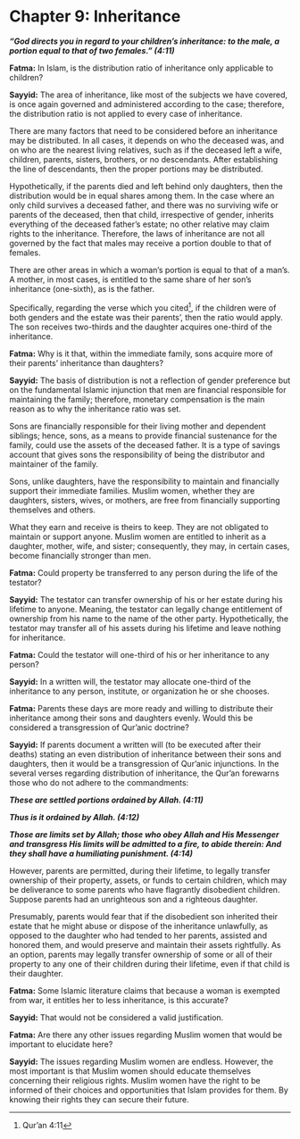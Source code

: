 Chapter 9: Inheritance
======================

***“God directs you in regard to your children’s inheritance: to the
male, a portion equal to that of two females.” (4:11)***

**Fatma:** In Islam, is the distribution ratio of inheritance only
applicable to children?

**Sayyid:** The area of inheritance, like most of the subjects we have
covered, is once again governed and administered according to the case;
therefore, the distribution ratio is not applied to every case of
inheritance.

There are many factors that need to be considered before an inheritance
may be distributed. In all cases, it depends on who the deceased was,
and on who are the nearest living relatives, such as if the deceased
left a wife, children, parents, sisters, brothers, or no descendants.
After establishing the line of descendants, then the proper portions may
be distributed.

Hypothetically, if the parents died and left behind only daughters, then
the distribution would be in equal shares among them. In the case where
an only child survives a deceased father, and there was no surviving
wife or parents of the deceased, then that child, irrespective of
gender, inherits everything of the deceased father’s estate; no other
relative may claim rights to the inheritance. Therefore, the laws of
inheritance are not all governed by the fact that males may receive a
portion double to that of females.

There are other areas in which a woman’s portion is equal to that of a
man’s. A mother, in most cases, is entitled to the same share of her
son’s inheritance (one-sixth), as is the father.

Specifically, regarding the verse which you cited[^1], if the children
were of both genders and the estate was their parents’, then the ratio
would apply. The son receives two-thirds and the daughter acquires
one-third of the inheritance.

**Fatma:** Why is it that, within the immediate family, sons acquire
more of their parents’ inheritance than daughters?

**Sayyid:** The basis of distribution is not a reflection of gender
preference but on the fundamental Islamic injunction that men are
financial responsible for maintaining the family; therefore, monetary
compensation is the main reason as to why the inheritance ratio was set.

Sons are financially responsible for their living mother and dependent
siblings; hence, sons, as a means to provide financial sustenance for
the family, could use the assets of the deceased father. It is a type of
savings account that gives sons the responsibility of being the
distributor and maintainer of the family.

Sons, unlike daughters, have the responsibility to maintain and
financially support their immediate families. Muslim women, whether they
are daughters, sisters, wives, or mothers, are free from financially
supporting themselves and others.

What they earn and receive is theirs to keep. They are not obligated to
maintain or support anyone. Muslim women are entitled to inherit as a
daughter, mother, wife, and sister; consequently, they may, in certain
cases, become financially stronger than men.

**Fatma:** Could property be transferred to any person during the life
of the testator?

**Sayyid:** The testator can transfer ownership of his or her estate
during his lifetime to anyone. Meaning, the testator can legally change
entitlement of ownership from his name to the name of the other party.
Hypothetically, the testator may transfer all of his assets during his
lifetime and leave nothing for inheritance.

**Fatma:** Could the testator will one-third of his or her inheritance
to any person?

**Sayyid:** In a written will, the testator may allocate one-third of
the inheritance to any person, institute, or organization he or she
chooses.

**Fatma:** Parents these days are more ready and willing to distribute
their inheritance among their sons and daughters evenly. Would this be
considered a transgression of Qur’anic doctrine?

**Sayyid:** If parents document a written will (to be executed after
their deaths) stating an even distribution of inheritance between their
sons and daughters, then it would be a transgression of Qur’anic
injunctions. In the several verses regarding distribution of
inheritance, the Qur’an forewarns those who do not adhere to the
commandments:

***These are settled portions ordained by Allah. (4:11)***

***Thus is it ordained by Allah. (4:12)***

***Those are limits set by Allah; those who obey Allah and His Messenger
and transgress His limits will be admitted to a fire, to abide therein:
And they shall have a humiliating punishment. (4:14)***

However, parents are permitted, during their lifetime, to legally
transfer ownership of their property, assets, or funds to certain
children, which may be deliverance to some parents who have flagrantly
disobedient children. Suppose parents had an unrighteous son and a
righteous daughter.

Presumably, parents would fear that if the disobedient son inherited
their estate that he might abuse or dispose of the inheritance
unlawfully, as opposed to the daughter who had tended to her parents,
assisted and honored them, and would preserve and maintain their assets
rightfully. As an option, parents may legally transfer ownership of some
or all of their property to any one of their children during their
lifetime, even if that child is their daughter.

**Fatma:** Some Islamic literature claims that because a woman is
exempted from war, it entitles her to less inheritance, is this
accurate?

**Sayyid:** That would not be considered a valid justification.

**Fatma:** Are there any other issues regarding Muslim women that would
be important to elucidate here?

**Sayyid:** The issues regarding Muslim women are endless. However, the
most important is that Muslim women should educate themselves concerning
their religious rights. Muslim women have the right to be informed of
their choices and opportunities that Islam provides for them. By knowing
their rights they can secure their future.

[^1]: Qur’an 4:11


